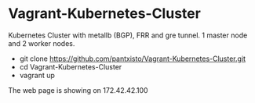 # Vagrant-Kubernetes-Cluster

Kubernetes Cluster with metallb (BGP), FRR and gre tunnel. 1 master node and 2 worker nodes.

- git clone https://github.com/pantxisto/Vagrant-Kubernetes-Cluster.git
- cd Vagrant-Kubernetes-Cluster
- vagrant up

The web page is showing on 172.42.42.100

